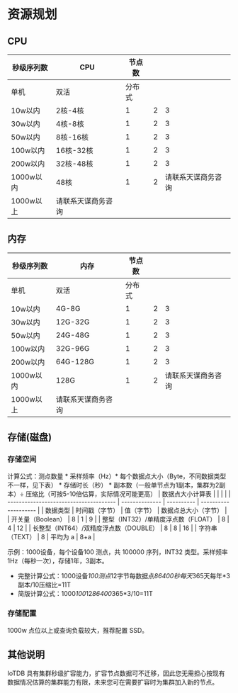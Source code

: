 <!--

    Licensed to the Apache Software Foundation (ASF) under one
    or more contributor license agreements.  See the NOTICE file
    distributed with this work for additional information
    regarding copyright ownership.  The ASF licenses this file
    to you under the Apache License, Version 2.0 (the
    "License"); you may not use this file except in compliance
    with the License.  You may obtain a copy of the License at
    
        http://www.apache.org/licenses/LICENSE-2.0
    
    Unless required by applicable law or agreed to in writing,
    software distributed under the License is distributed on an
    "AS IS" BASIS, WITHOUT WARRANTIES OR CONDITIONS OF ANY
    KIND, either express or implied.  See the License for the
    specific language governing permissions and limitations
    under the License.

-->
# 资源规划
## CPU
| 秒级序列数 | CPU                | 节点数 |      |                    |
| ---------- | ------------------ | ------ | ---- | ------------------ |
| 单机       | 双活               | 分布式 |      |                    |
| 10w以内    | 2核-4核            | 1      | 2    | 3                  |
| 30w以内    | 4核-8核            | 1      | 2    | 3                  |
| 50w以内    | 8核-16核           | 1      | 2    | 3                  |
| 100w以内   | 16核-32核          | 1      | 2    | 3                  |
| 200w以内   | 32核-48核          | 1      | 2    | 3                  |
| 1000w以内  | 48核               | 1      | 2    | 请联系天谋商务咨询 |
| 1000w以上  | 请联系天谋商务咨询 |        |      |                    |
## 内存
| 秒级序列数 | 内存               | 节点数 |      |                    |
| ---------- | ------------------ | ------ | ---- | ------------------ |
| 单机       | 双活               | 分布式 |      |                    |
| 10w以内    | 4G-8G              | 1      | 2    | 3                  |
| 30w以内    | 12G-32G            | 1      | 2    | 3                  |
| 50w以内    | 24G-48G            | 1      | 2    | 3                  |
| 100w以内   | 32G-96G            | 1      | 2    | 3                  |
| 200w以内   | 64G-128G           | 1      | 2    | 3                  |
| 1000w以内  | 128G               | 1      | 2    | 请联系天谋商务咨询 |
| 1000w以上  | 请联系天谋商务咨询 |        |      |                    |
## 存储(磁盘)
### 存储空间
计算公式：测点数量 * 采样频率（Hz）* 每个数据点大小（Byte，不同数据类型不一样，见下表） * 存储时长（秒） * 副本数（一般单节点为1副本，集群为2副本）÷ 压缩比（可按5-10倍估算，实际情况可能更高）
| 数据点大小计算表                       |                |            |                      |
| -------------------------------------- | -------------- | ---------- | -------------------- |
| 数据类型                               | 时间戳（字节） | 值（字节） | 数据点总大小（字节） |
| 开关量（Boolean）                      | 8              | 1          | 9                    |
| 整型（INT32）/单精度浮点数（FLOAT）    | 8              | 4          | 12                   |
| 长整型（INT64）/双精度浮点数（DOUBLE） | 8              | 8          | 16                   |
| 字符串（TEXT）                         | 8              | 平均为 a   | 8+a                  |

示例：1000设备，每个设备100 测点，共 100000 序列，INT32 类型。采样频率1Hz（每秒一次），存储1年，3副本。
- 完整计算公式：1000设备*100测点*12字节每数据点*86400秒每天*365天每年*3副本/10压缩比=11T
- 简版计算公式：1000*100*12*86400*365*3/10=11T
### 存储配置
1000w 点位以上或查询负载较大，推荐配置 SSD。
## 其他说明
IoTDB 具有集群秒级扩容能力，扩容节点数据可不迁移，因此您无需担心按现有数据情况估算的集群能力有限，未来您可在需要扩容时为集群加入新的节点。